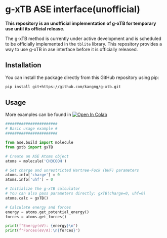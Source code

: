 # g-xTB ASE interface(unofficial)

**This repository is an unofficial implementation of g-xTB for temporary use until its official release.**

The g-xTB method is currently under active development and is scheduled to be officially implemented in the `tblite` library. This repository provides a way to use g-xTB in ase interface before it is officially released.

## Installation

You can install the package directly from this GitHub repository using pip:

```bash
pip install git+https://github.com/kangmg/g-xtb.git
```

## Usage

More examples can be found in  <a href="https://colab.research.google.com/github/kangmg/g-xtb/blob/main/example/gxTB_tutorial.ipynb" target="_parent">
  <img src="https://colab.research.google.com/assets/colab-badge.svg" alt="Open In Colab"/>
</a>

```python
#######################
# Basic usage example # 
#######################

from ase.build import molecule
from gxtb import gxTB

# Create an ASE Atoms object
atoms = molecule('CH3COOH')

# Set charge and unrestricted Hartree-Fock (UHF) parameters
atoms.info['charge'] = 0
atoms.info['uhf'] = 0

# Initialize the g-xTB calculator
# You can also pass parameters directly: gxTB(charge=0, uhf=0)
atoms.calc = gxTB()

# Calculate energy and forces
energy = atoms.get_potential_energy()
forces = atoms.get_forces()

print(f"Energy(eV): {energy}\n")
print(f"Forces(eV/A):\n{forces}")
```
